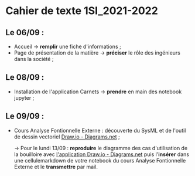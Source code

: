 # Cahier de texte 1SI_2021-2022

## Le 06/09 :
- Accueil -> **remplir** une fiche d'informations ;
- Page de présentation de la matière -> **préciser** le rôle des ingénieurs dans la société ;

## Le 08/09 :
- Installation de l'application Carnets -> **prendre** en main des notebook jupyter ; 

## Le 09/09 :
- Cours Analyse Fontionn​elle Externe​ : découverte du SysML et de l'outil de dessin vectoriel​​ [Draw.io - Diagrams.net](https://www.diagrams.net/) ;​​​​

    -> Pour le lundi 13/09 : **reproduire** le diagramme des cas d'utilisation de la bouilloire avec [l'application Draw.io - Diagrams.net](https://app.diagrams.net/) puis l'**insérer** dans une cellule​ markdown de votre notebook du cours Analyse Fontionn​elle Externe​ et le **transmettre** par mail.





